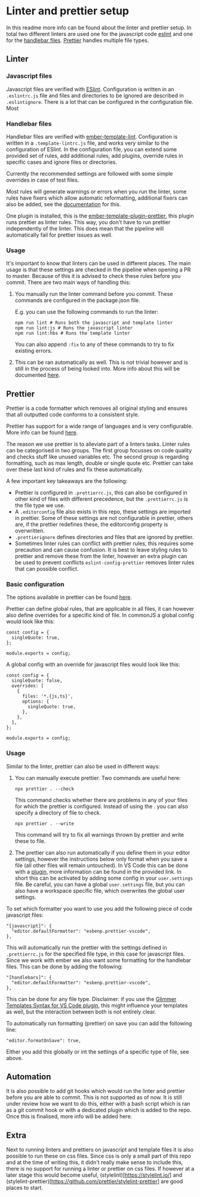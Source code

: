 # Linter and prettier setup

In this readme more info can be found about the linter and prettier setup. In total two different linters are used one for the javascript code [eslint](#javascript-files) and one for the [handlebar files](#handlebar-files). [Prettier](#prettier) handles multiple file types.

## Linter

### Javascript files

Javascript files are verified with [ESlint](https://eslint.org/). Configuration is written in an `.eslintrc.js` file and files and directories to be ignored are described in `.eslintignore`. There is a lot that can be configured in the configuration file. Most

### Handlebar files

Handlebar files are verified with [ember-template-lint](https://github.com/ember-template-lint/ember-template-lint). Configuration is written in a `.template-lintrc.js` file, and works very similar to the configuration of ESlint. In the configuration file, you can extend some provided set of rules, add additional rules, add plugins, override rules in specific cases and ignore files or directories.

Currently the recommended settings are followed with some simple overrides in case of test files.

Most rules will generate warnings or errors when you run the linter, some rules have fixers which allow automatic reformatting, additional fixers can also be added, see the [documentation](https://github.com/ember-template-lint/ember-template-lint/blob/master/docs/fixer.md) for this.

One plugin is installed, this is the [ember-template-plugin-prettier](https://github.com/ember-template-lint/ember-template-lint-plugin-prettier), this plugin runs prettier as linter rules. This way, you don't have to run prettier independently of the linter. This does mean that the pipeline will automatically fail for prettier issues as well.

### Usage

It's important to know that linters can be used in different places. The main usage is that these settings are checked in the pipeline when opening a PR to master. Because of this it is advised to check these rules before you commit. There are two main ways of handling this:

1. You manually run the linter command before you commit. These commands are configured in the package.json file.

   E.g. you can use the following commands to run the linter:

   ```
   npm run lint # Runs both the javascript and template linter
   npm run lint:js # Runs the javascript linter
   npm run lint:hbs # Runs the template linter
   ```

   You can also append `:fix` to any of these commands to try to fix existing errors.

2. This can be ran automatically as well. This is not trivial however and is still in the process of being looked into. More info about this will be documented [here](#automation).

## Prettier

Prettier is a code formatter which removes all original styling and ensures that all outputted code conforms to a consistent style.

Prettier has support for a wide range of languages and is very configurable. More info can be found [here](https://prettier.io/).

The reason we use prettier is to alleviate part of a linters tasks. Linter rules can be categorised in two groups. The first group focusses on code quality and checks stuff like unused variables etc. The second group is regarding formatting, such as max length, double or single quote etc. Prettier can take over these last kind of rules and fix these automatically.

A few important key takeaways are the following:

- Prettier is configured in `.prettierrc.js`, this can also be configured in other kind of files with different precedence, but the `.prettierrc.js` is the file type we use.
- A `.editorconfig` file also exists in this repo, these settings are imported in prettier. Some of these settings are not configurable in prettier, others are, if the prettier redefines these, the editorconfig property is overwritten.
- `.prettierignore` defines directories and files that are ignored by prettier.
- Sometimes linter rules can conflict with prettier rules, this requires some precaution and can cause confusion. It is best to leave styling rules to prettier and remove these from the linter, however an extra plugin can be used to prevent conflicts `eslint-config-prettier` removes linter rules that can possible conflict.

### Basic configuration

The options available in prettier can be found [here](https://prettier.io/docs/en/options).

Prettier can define global rules, that are applicable in all files, it can however also define overrides for a specific kind of file. In commonJS a global config would look like this:

```
const config = {
  singleQuote: true,
};

module.exports = config;

```

A global config with an override for javascript files would look like this:

```
const config = {
  singleQuote: false,
  overrides: [
    {
      files: '*.{js,ts}',
      options: {
        singleQuote: true,
      },
    },
  ],
};

module.exports = config;

```

### Usage

Similar to the linter, prettier can also be used in different ways:

1. You can manually execute prettier.
   Two commands are useful here:
   
   ```
   npx prettier . --check
   ```
   
   This command checks whether there are problems in any of your files for which the prettier is configured. Instead of using the . you can also specify a directory of file to check.
   
   ```
   npx prettier . --write
   ```
   
   This command will try to fix all warnings thrown by prettier and write these to file.

2. The prettier can also run automatically if you define them in your editor settings, however the instructions below only format when you save a file (all other files will remain untouched). In VS Code this can be done with a [plugin](https://github.com/prettier/prettier-vscode?tab=readme-ov-file#prettier-settings), more information can be found in the provided link. In short this can be activated by adding some config in your `user.settings` file. Be careful, you can have a global `user.settings` file, but you can also have a workspace specific file, which overwrites the global user settings.

  To set which formatter you want to use you add the following piece of code javascript files:
  
  ```
  "[javascript]": {
    "editor.defaultFormatter": "esbenp.prettier-vscode",
  },
  ```

  This will automatically run the prettier with the settings defined in `.prettierrc.js` for the specified file type, in this case for javascript files. Since we work with ember we also want some formatting for the handlebar files. This can be done by adding the following:

  ```
  "[handlebars]": {
    "editor.defaultFormatter": "esbenp.prettier-vscode",
  },
  ```

  This can be done for any file type.
  Disclaimer: if you use the [Glimmer Templates Syntax for VS Code plugin](https://marketplace.visualstudio.com/items?itemName=lifeart.vscode-glimmer-syntax), this might influence your templates as well, but the interaction between both is not entirely clear.

  To automatically run formatting (prettier) on save you can add the following line:

  ```
  "editor.formatOnSave": true,
  ```

  Either you add this globally or int the settings of a specific type of file, see above.

## Automation

It is also possible to add git hooks which would run the linter and prettier before you are able to commit. This is not supported as of now. It is still under review how we want to do this, either with a bash script which is ran as a git commit hook or with a dedicated plugin which is added to the repo. Once this is finalised, more info will be added here.

## Extra

Next to running linters and prettiers on javascript and template files it is also possible to run these on css files. Since css is only a small part of this repo and at the time of writing this, it didn't really make sense to include this, there is no support for running a linter or prettier on css files. If however at a later stage this would become useful, (stylelint)[https://stylelint.io/] and (stylelint-prettier)[https://github.com/prettier/stylelint-prettier] are good places to start.
